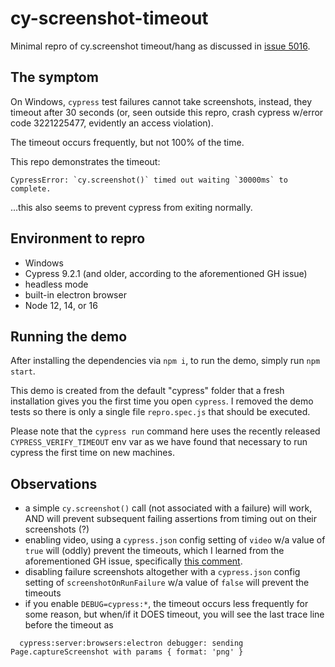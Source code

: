 # cy-screenshot-timeout
Minimal repro of cy.screenshot timeout/hang as discussed in [issue 5016](https://github.com/cypress-io/cypress/issues/5016).

## The symptom
On Windows, `cypress` test failures cannot take screenshots, instead, they timeout after 30 seconds (or, seen outside this repro, crash cypress w/error code 3221225477, evidently an access violation).  

The timeout occurs frequently, but not 100% of the time.

This repo demonstrates the timeout:
```console
CypressError: `cy.screenshot()` timed out waiting `30000ms` to complete.
```
...this also seems to prevent cypress from exiting normally.

## Environment to repro
- Windows
- Cypress 9.2.1 (and older, according to the aforementioned GH issue)
- headless mode
- built-in electron browser
- Node 12, 14, or 16

## Running the demo
After installing the dependencies via `npm i`, to run the demo, simply run `npm start`.  

This demo is created from the default "cypress" folder that a fresh installation gives you the first time you open `cypress`.  I removed the demo tests so there is only a single file `repro.spec.js` that should be executed.

Please note that the `cypress run` command here uses the recently released `CYPRESS_VERIFY_TIMEOUT` env var as we have found that necessary to run cypress the first time on new machines.

## Observations 
- a simple `cy.screenshot()` call (not associated with a failure) will work, AND will prevent subsequent failing assertions from timing out on their screenshots (?)
- enabling video, using a `cypress.json` config setting of `video` w/a value of `true` will (oddly) prevent the timeouts, which I learned from the aforementioned GH issue, specifically [this comment](https://github.com/cypress-io/cypress/issues/5016#issuecomment-972961696).
- disabling failure screenshots altogether with a `cypress.json` config setting of `screenshotOnRunFailure` w/a value of `false` will prevent the timeouts
- if you enable `DEBUG=cypress:*`, the timeout occurs less frequently for some reason, but when/if it DOES timeout, you will see the last trace line before the timeout as 
```console
  cypress:server:browsers:electron debugger: sending Page.captureScreenshot with params { format: 'png' }
```